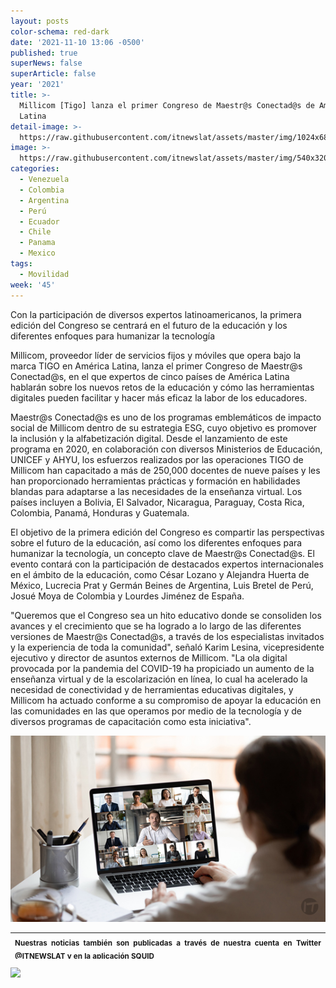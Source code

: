 ```yaml
---
layout: posts
color-schema: red-dark
date: '2021-11-10 13:06 -0500'
published: true
superNews: false
superArticle: false
year: '2021'
title: >-
  Millicom [Tigo] lanza el primer Congreso de Maestr@s Conectad@s de América
  Latina
detail-image: >-
  https://raw.githubusercontent.com/itnewslat/assets/master/img/1024x680/Clases-VideoConferencias-g.jpg
image: >-
  https://raw.githubusercontent.com/itnewslat/assets/master/img/540x320/Clases-VideoConferencias-p.jpg
categories:
  - Venezuela
  - Colombia
  - Argentina
  - Perú
  - Ecuador
  - Chile
  - Panama
  - Mexico
tags:
  - Movilidad
week: '45'
---
```

Con la participación de diversos expertos latinoamericanos, la primera edición del Congreso se centrará en el futuro de la educación y los diferentes enfoques para humanizar la tecnología

Millicom, proveedor líder de servicios fijos y móviles que opera bajo la marca TIGO en América Latina, lanza el primer Congreso de Maestr@s Conectad@s, en el que expertos de cinco países de América Latina hablarán sobre los nuevos retos de la educación y cómo las herramientas digitales pueden facilitar y hacer más eficaz la labor de los educadores.

Maestr@s Conectad@s es uno de los programas emblemáticos de impacto social de Millicom dentro de su estrategia ESG, cuyo objetivo es promover la inclusión y la alfabetización digital. Desde el lanzamiento de este programa en 2020, en colaboración con diversos Ministerios de Educación, UNICEF y AHYU, los esfuerzos realizados por las operaciones TIGO de Millicom han capacitado a más de 250,000 docentes de nueve países y les han proporcionado herramientas prácticas y formación en habilidades blandas para adaptarse a las necesidades de la enseñanza virtual. Los países incluyen a Bolivia, El Salvador, Nicaragua, Paraguay, Costa Rica, Colombia, Panamá, Honduras y Guatemala.

El objetivo de la primera edición del Congreso es compartir las perspectivas sobre el futuro de la educación, así como los diferentes enfoques para humanizar la tecnología, un concepto clave de Maestr@s Conectad@s. El evento contará con la participación de destacados expertos internacionales en el ámbito de la educación, como César Lozano y Alejandra Huerta de México, Lucrecia Prat y Germán Beines de Argentina, Luis Bretel de Perú, Josué Moya de Colombia y Lourdes Jiménez de España.

"Queremos que el Congreso sea un hito educativo donde se consoliden los avances y el crecimiento que se ha logrado a lo largo de las diferentes versiones de Maestr@s Conectad@s, a través de los especialistas invitados y la experiencia de toda la comunidad", señaló Karim Lesina, vicepresidente ejecutivo y director de asuntos externos de Millicom. "La ola digital provocada por la pandemia del COVID-19 ha propiciado un aumento de la enseñanza virtual y de la escolarización en línea, lo cual ha acelerado la necesidad de conectividad y de herramientas educativas digitales, y Millicom ha actuado conforme a su compromiso de apoyar la educación en las comunidades en las que operamos por medio de la tecnología y de diversos programas de capacitación como esta iniciativa".

![](https://raw.githubusercontent.com/itnewslat/assets/master/img/540x320/Clases-VideoConferencias-p.jpg)

<table style="height: 42px;" width="569">
<tbody>
<tr>
<td style="text-align: justify;"><sub><strong>Nuestras noticias también son publicadas a través de nuestra cuenta en Twitter <a href="https://twitter.com/itnewslat?lang=es">@ITNEWSLAT</a> y en la aplicación <a href="https://squidapp.co/en/">SQUID</a></strong></sub></td>
</tr>
</tbody>
</table>

<img src="https://tracker.metricool.com/c3po.jpg?hash=56f88a41e39ab42c063cc51676587a04"/>